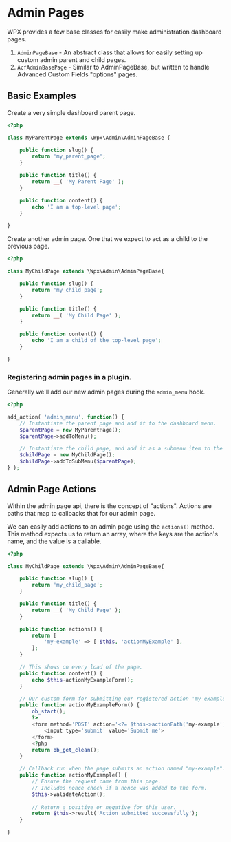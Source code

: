 # Admin Pages

WPX provides a few base classes for easily make administration dashboard pages.

1. `AdminPageBase` - An abstract class that allows for easily setting up custom admin parent and child pages.
1. `AcfAdminBasePage` - Similar to AdminPageBase, but written to handle Advanced Custom Fields "options" pages.

## Basic Examples

Create a very simple dashboard parent page.

```php
<?php

class MyParentPage extends \Wpx\Admin\AdminPageBase {

	public function slug() {
		return 'my_parent_page';
	}

	public function title() {
		return __( 'My Parent Page' );
	}

	public function content() {
		echo 'I am a top-level page';
	}

}
```

Create another admin page. One that we expect to act as a child to the previous page.

```php
<?php

class MyChildPage extends \Wpx\Admin\AdminPageBase{

	public function slug() {
		return 'my_child_page';
	}

	public function title() {
		return __( 'My Child Page' );
	}

	public function content() {
		echo 'I am a child of the top-level page';
	}

}
```

### Registering admin pages in a plugin.

Generally we'll add our new admin pages during the `admin_menu` hook.

```php
<?php

add_action( 'admin_menu', function() {
	// Instantiate the parent page and add it to the dashboard menu.
	$parentPage = new MyParentPage();
	$parentPage->addToMenu();

	// Instantiate the child page, and add it as a submenu item to the parent page.
	$childPage = new MyChildPage();
	$childPage->addToSubMenu($parentPage);
} );
```

## Admin Page Actions

Within the admin page api, there is the concept of "actions". Actions are paths that map to callbacks 
 that for our admin page.
 
We can easily add actions to an admin page using the `actions()` method. This method expects us to return
 an array, where the keys are the action's name, and the value is a callable.

```php
<?php 

class MyChildPage extends \Wpx\Admin\AdminPageBase{

	public function slug() {
		return 'my_child_page';
	}

	public function title() {
		return __( 'My Child Page' );
	}

	public function actions() {
		return [
			'my-example' => [ $this, 'actionMyExample' ],
		];
	}

	// This shows on every load of the page.
	public function content() {
		echo $this-actionMyExampleForm();
	}

	// Our custom form for submitting our registered action 'my-example'.
	public function actionMyExampleForm() {
		ob_start();
		?>
		<form method='POST' action='<?= $this->actionPath('my-example') ?>'>
			<input type='submit' value='Submit me'>
		</form>
		<?php
		return ob_get_clean();
	}

	// Callback run when the page submits an action named "my-example".
	public function actionMyExample() {
		// Ensure the request came from this page.
		// Includes nonce check if a nonce was added to the form.
		$this->validateAction();
		
		// Return a positive or negative for this user.
		return $this->result('Action submitted successfully');
	}

}
```


